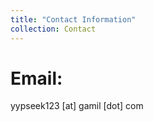 ```yaml
---
title: "Contact Information"
collection: Contact
---
```


Email:
======
yypseek123 \[at\] gamil \[dot\] com
